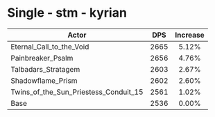 # Single - stm - kyrian
| Actor | DPS | Increase |
|---|:---:|:---:|
|Eternal_Call_to_the_Void|2665|5.12%|
|Painbreaker_Psalm|2656|4.76%|
|Talbadars_Stratagem|2603|2.67%|
|Shadowflame_Prism|2602|2.60%|
|Twins_of_the_Sun_Priestess_Conduit_15|2561|1.02%|
|Base|2536|0.00%|
